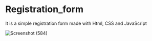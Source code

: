 # Registration_form
It is a simple registration form made with Html, CSS and JavaScript

![Screenshot (584)](https://user-images.githubusercontent.com/114985411/227604485-e8575790-4407-4de0-ae44-6998d08836b9.png)
